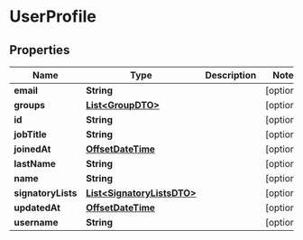 
# UserProfile

## Properties
Name | Type | Description | Notes
------------ | ------------- | ------------- | -------------
**email** | **String** |  |  [optional]
**groups** | [**List&lt;GroupDTO&gt;**](GroupDTO.md) |  |  [optional]
**id** | **String** |  |  [optional]
**jobTitle** | **String** |  |  [optional]
**joinedAt** | [**OffsetDateTime**](OffsetDateTime.md) |  |  [optional]
**lastName** | **String** |  |  [optional]
**name** | **String** |  |  [optional]
**signatoryLists** | [**List&lt;SignatoryListsDTO&gt;**](SignatoryListsDTO.md) |  |  [optional]
**updatedAt** | [**OffsetDateTime**](OffsetDateTime.md) |  |  [optional]
**username** | **String** |  |  [optional]



